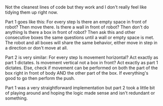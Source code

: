Not the cleanest lines of code but they work and I don't really feel like tidying them up right now.

Part 1 goes like this:
For every step
Is there an empty space in front of robot? Then move there.
Is there a wall in front of robot? Then don't do anything
Is there a box in front of robot? Then ask this and other consecutive boxes the same questions until a wall or empty space is met. The robot and all boxes will share the same behavior, either move in step in a direction or don't move at all.

Part 2 is very similar:
For every step
Is movement horizontal? Act exactly as part 1 dictates.
Is movement vertical not a box in front? Act exactly as part 1 dictates.
Else, check if movement can be performed on both the part of the box right in front of body AND the other part of the box. If everything's good to go then perform the push.

Part 1 was a very straightforward implementation but part 2 took a little bit of playing around and hoping the logic made sense and isn't redundant or something.
